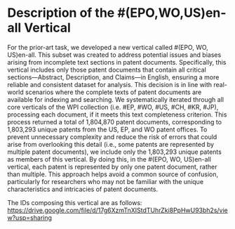 # Description of the #(EPO,WO,US)en-all Vertical
For the prior-art task, we developed a new vertical called #(EPO, WO, US)en-all. 
This subset was created to address potential issues and biases arising from incomplete text sections in patent documents. 
Specifically, this vertical includes only those patent documents that contain all critical sections—Abstract, Description, and Claims—in English, ensuring a more reliable and consistent dataset for analysis. 
This decision is in line with real-world scenarios where the complete texts of patent documents are available for indexing and searching. 
We systematically iterated through all core verticals of the WPI collection (i.e. #EP, #WO, #US, #CH, #KR, #JP), processing each document, if it meets this text completeness criterion. 
This process returned a total of 1,804,870 patent documents, corresponding to 1,803,293 unique patents from the US, EP, and WO patent offices. 
To prevent unnecessary complexity and reduce the risk of errors that could arise from overlooking this detail (i.e., some patents are represented by multiple patent documents), 
we include only the 1,803,293 unique patents as members of this vertical. By doing this, in the #(EPO, WO, US)en-all vertical, 
each patent is represented by only one patent document, rather than multiple. This approach helps avoid a common source of confusion, 
particularly for researchers who may not be familiar with the unique characteristics and intricacies of patent documents. 

The IDs composing this vertical are as follows:
https://drive.google.com/file/d/17g6XzmTnXIStdTUhrZki8PpHwU93bh2s/view?usp=sharing
